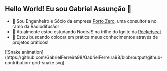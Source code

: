 ## Hello World! Eu sou Gabriel Assunção 👋 
- 👀 Sou Engenheiro e Sócio da empresa [Porto Zero](http://portozero.com.br/), uma consultoria no ramo da Radiodifusão!
- 🌱 Atualmente estou estudando NodeJS na trilhe do Ignite da [Rocketseat](https://lp.rocketseat.com.br/ignite?&&_gl=1*uim5gx*_ga*Mzk4MTg2Nzg0LjE2NTk5MjA1ODI.*_ga_74RKNGM8RL*MTY2NjMwOTk2Ny41LjAuMTY2NjMwOTk2Ny42MC4wLjA.)
- 💞️ Estou buscando colocar em prática meus conhecimentos através de projetos práticos!

<div>
  ![Snake animation](https://github.com/GabrielFerreira98/GabrielFerreira98/blob/output/github-contribution-grid-snake.svg)
</div>
